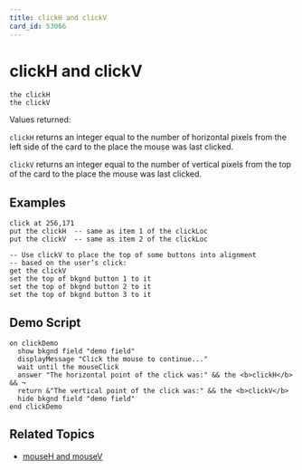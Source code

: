 ```yaml
---
title: clickH and clickV
card_id: 53066
---
```


# clickH and clickV

```
the clickH
the clickV
```

Values returned:

`clickH` returns an integer equal to the number of horizontal pixels from the left side of the card to the place the mouse was last clicked.

`clickV` returns an integer equal to the number of vertical pixels from the top of the card to the place the mouse was last clicked.

## Examples

```
click at 256,171
put the clickH  -- same as item 1 of the clickLoc
put the clickV  -- same as item 2 of the clickLoc

-- Use clickV to place the top of some buttons into alignment
-- based on the user’s click:
get the clickV
set the top of bkgnd button 1 to it
set the top of bkgnd button 2 to it
set the top of bkgnd button 3 to it
```

## Demo Script

```
on clickDemo
  show bkgnd field "demo field"
  displayMessage "Click the mouse to continue..."
  wait until the mouseClick
  answer "The horizontal point of the click was:" && the <b>clickH</b> && ¬
  return &"The vertical point of the click was:" && the <b>clickV</b>
  hide bkgnd field "demo field"
end clickDemo
```

## Related Topics

* [mouseH and mouseV](/HyperTalkReference/functions/mouseH-and-mouseV)
